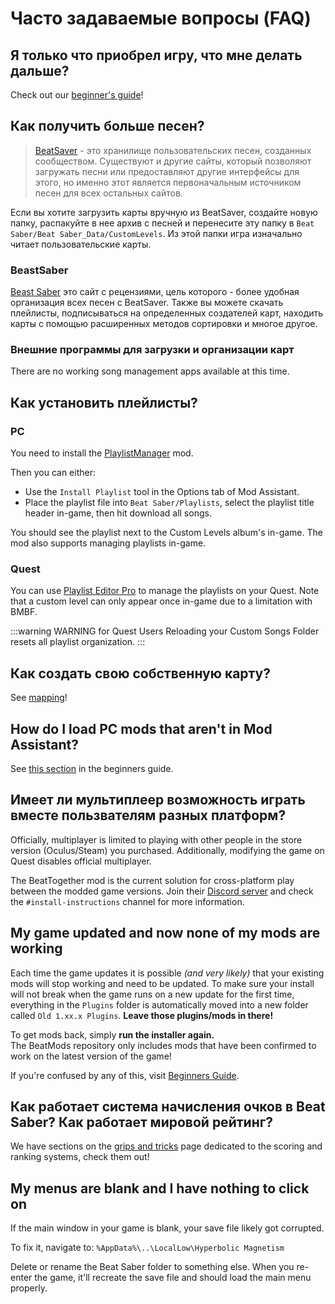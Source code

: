 # Часто задаваемые вопросы (FAQ)

## Я только что приобрел игру, что мне делать дальше?
Check out our [beginner's guide](/beginners-guide.md)!

## Как получить больше песен?
> [BeatSaver](https://beatsaver.com) - это хранилище пользовательских песен, созданных сообществом. Существуют и другие сайты, который позволяют загружать песни или предоставляют другие интерфейсы для этого, но именно этот является первоначальным источником песен для всех остальных сайтов.

Если вы хотите загрузить карты вручную из BeatSaver, создайте новую папку, распакуйте в нее архив с песней и перенесите эту папку в `Beat Saber/Beat Saber_Data/CustomLevels`. Из этой папки игра изначально читает пользовательские карты.

### BeastSaber
[Beast Saber](https://www.bsaber.com) это сайт с рецензиями, цель которого - более удобная организация всех песен с BeatSaver. Также вы можете скачать плейлисты, подписываться на определенных создателей карт, находить карты с помощью расширенных методов сортировки и многое другое.

### Внешние программы для загрузки и организации карт

There are no working song management apps available at this time.

## Как установить плейлисты?

### PC
You need to install the [PlaylistManager](https://github.com/rithik-b/PlaylistManager/releases/latest) mod.

Then you can either:

* Use the `Install Playlist` tool in the Options tab of Mod Assistant.
* Place the playlist file into `Beat Saber/Playlists`, select the playlist title header in-game, then hit download all songs.

You should see the playlist next to the Custom Levels album's in-game. The mod also supports managing playlists in-game.

### Quest
You can use [Playlist Editor Pro](https://beatsaberquest.com/bmbf/my-tools/playlist-editor-pro/) to manage the playlists on your Quest. Note that a custom level can only appear once in-game due to a limitation with BMBF.

:::warning WARNING for Quest Users Reloading your Custom Songs Folder resets all playlist organization. :::

## Как создать свою собственную карту?
See [mapping](/mapping/)!

## How do I load PC mods that aren't in Mod Assistant?
See [this section](/pc-modding.md#manual-installation) in the beginners guide.

## Имеет ли мультиплеер возможность играть вместе пользвателям разных платформ?
Officially, multiplayer is limited to playing with other people in the store version (Oculus/Steam) you purchased. Additionally, modifying the game on Quest disables official multiplayer.

The BeatTogether mod is the current solution for cross-platform play between the modded game versions. Join their [Discord server](https://discord.com/invite/gezGrFG4tz) and check the `#install-instructions` channel for more information.

## My game updated and now none of my mods are working
Each time the game updates it is possible *(and very likely)* that your existing mods will stop working and need to be updated. To make sure your install will not break when the game runs on a new update for the first time, everything in the `Plugins` folder is automatically moved into a new folder called `Old 1.xx.x Plugins`. **Leave those plugins/mods in there!**

To get mods back, simply **run the installer again.**  
The BeatMods repository only includes mods that have been confirmed to work on the latest version of the game!

If you're confused by any of this, visit [Beginners Guide](/beginners-guide.md).

## Как работает система начисления очков в Beat Saber? Как работает мировой рейтинг?
We have sections on the [grips and tricks](/grips-and-tricks.md) page dedicated to the scoring and ranking systems, check them out!

## My menus are blank and I have nothing to click on
If the main window in your game is blank, your save file likely got corrupted.

To fix it, navigate to: `%AppData%\..\LocalLow\Hyperbolic Magnetism`

Delete or rename the Beat Saber folder to something else. When you re-enter the game, it'll recreate the save file and should load the main menu properly.
